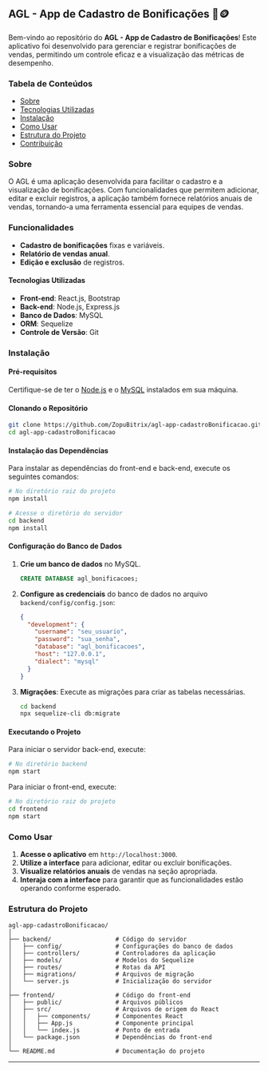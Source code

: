 ## AGL - App de Cadastro de Bonificações 🚀🪙

Bem-vindo ao repositório do **AGL - App de Cadastro de Bonificações**! Este aplicativo foi desenvolvido para gerenciar e registrar bonificações de vendas, permitindo um controle eficaz e a visualização das métricas de desempenho.

### Tabela de Conteúdos

- [Sobre](#sobre)
- [Tecnologias Utilizadas](#tecnologias-utilizadas)
- [Instalação](#instalação)
- [Como Usar](#como-usar)
- [Estrutura do Projeto](#estrutura-do-projeto)
- [Contribuição](#contribuição)

### Sobre

O AGL é uma aplicação desenvolvida para facilitar o cadastro e a visualização de bonificações. Com funcionalidades que permitem adicionar, editar e excluir registros, a aplicação também fornece relatórios anuais de vendas, tornando-a uma ferramenta essencial para equipes de vendas.

### Funcionalidades

- **Cadastro de bonificações** fixas e variáveis.
- **Relatório de vendas anual**.
- **Edição e exclusão** de registros.

#### Tecnologias Utilizadas

- **Front-end**: React.js, Bootstrap
- **Back-end**: Node.js, Express.js
- **Banco de Dados**: MySQL
- **ORM**: Sequelize
- **Controle de Versão**: Git

### Instalação

#### Pré-requisitos

Certifique-se de ter o [Node.js](https://nodejs.org/) e o [MySQL](https://www.mysql.com/) instalados em sua máquina.

#### Clonando o Repositório

```bash
git clone https://github.com/ZopuBitrix/agl-app-cadastroBonificacao.git
cd agl-app-cadastroBonificacao
```

#### Instalação das Dependências

Para instalar as dependências do front-end e back-end, execute os seguintes comandos:

```bash
# No diretório raiz do projeto
npm install

# Acesse o diretório do servidor
cd backend
npm install
```

#### Configuração do Banco de Dados

1. **Crie um banco de dados** no MySQL.
   ```sql
   CREATE DATABASE agl_bonificacoes;
   ```

2. **Configure as credenciais** do banco de dados no arquivo `backend/config/config.json`:
   ```json
   {
     "development": {
       "username": "seu_usuario",
       "password": "sua_senha",
       "database": "agl_bonificacoes",
       "host": "127.0.0.1",
       "dialect": "mysql"
     }
   }
   ```

3. **Migrações**: Execute as migrações para criar as tabelas necessárias.
   ```bash
   cd backend
   npx sequelize-cli db:migrate
   ```

#### Executando o Projeto

Para iniciar o servidor back-end, execute:

```bash
# No diretório backend
npm start
```

Para iniciar o front-end, execute:

```bash
# No diretório raiz do projeto
cd frontend
npm start
```

### Como Usar

1. **Acesse o aplicativo** em `http://localhost:3000`.
2. **Utilize a interface** para adicionar, editar ou excluir bonificações.
3. **Visualize relatórios anuais** de vendas na seção apropriada.
4. **Interaja com a interface** para garantir que as funcionalidades estão operando conforme esperado.

### Estrutura do Projeto

```plaintext
agl-app-cadastroBonificacao/
│
├── backend/                  # Código do servidor
│   ├── config/               # Configurações do banco de dados
│   ├── controllers/          # Controladores da aplicação
│   ├── models/               # Modelos do Sequelize
│   ├── routes/               # Rotas da API
│   ├── migrations/           # Arquivos de migração
│   └── server.js             # Inicialização do servidor
│
├── frontend/                 # Código do front-end
│   ├── public/               # Arquivos públicos
│   ├── src/                  # Arquivos de origem do React
│   │   ├── components/       # Componentes React
│   │   ├── App.js            # Componente principal
│   │   └── index.js          # Ponto de entrada
│   └── package.json          # Dependências do front-end
│
└── README.md                 # Documentação do projeto
```

---
